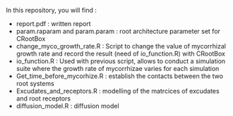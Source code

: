 In this repository, you will find :
- report.pdf : written report
- param.raparam and param.param : root architecture parameter set for CRootBox
- change_myco_growth_rate.R : Script to change the value of mycorrhizal growth rate and record the result (need of io_function.R) with CRootBox
- io_function.R : Used with previous script, allows to conduct a simulation suite where the growth rate of mycorrhizae varies for each simulation
- Get_time_before_mycorhize.R : establish the contacts between the two root systems
- Excudates_and_receptors.R : modelling of the matrcices of excudates and root receptors
- diffusion_model.R : diffusion model
